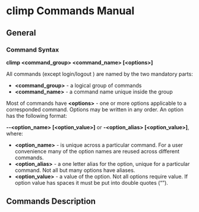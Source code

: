 # climp Commands Manual

## General

### Command Syntax

**climp <command_group> <command_name> \[\<options>]**
  
All commands (except login/logout ) are named by the two mandatory parts:
- **<command_group>** - a logical group of commands
- **<command_name>** - a command name unique inside the group

Most of commands have **\<options>** - one or more options applicable to a corresponded command. Options may be written in any order. An option has the following format:
  
**--<option_name> [<option_value>]** or **-<option_alias> [<option_value>]**, where:
- **<option_name>** - is unique across a particular command. For a user convenience many of the option names are reused across different commands.
- **<option_alias>** - a one letter alias for the option, unique for a particular command. Not all but many options have aliases.
- **<option_value>** - a value of the option. Not all options require value. If option value has spaces it must be put into double quotes (“”).


## Commands Description
